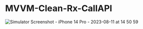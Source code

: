 # MVVM-Clean-Rx-CallAPI

![Simulator Screenshot - iPhone 14 Pro - 2023-08-11 at 14 50 59](https://github.com/apinun-wong/MVVM-Clean-Rx-CallAPI/assets/49288081/051123cb-205c-4d04-91b9-c81c64c2296e)

